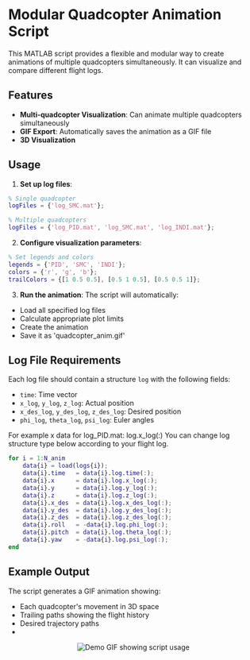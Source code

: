 # Modular Quadcopter Animation Script

This MATLAB script provides a flexible and modular way to create animations of multiple quadcopters simultaneously. It can visualize and compare different flight logs.

## Features

- **Multi-quadcopter Visualization**: Can animate multiple quadcopters simultaneously
- **GIF Export**: Automatically saves the animation as a GIF file
- **3D Visualization**

## Usage

1. **Set up log files**:
```matlab
% Single quadcopter
logFiles = {'log_SMC.mat'};

% Multiple quadcopters
logFiles = {'log_PID.mat', 'log_SMC.mat', 'log_INDI.mat'};
```

2. **Configure visualization parameters**:
```matlab
% Set legends and colors
legends = {'PID', 'SMC', 'INDI'};
colors = {'r', 'g', 'b'};
trailColors = {[1 0.5 0.5], [0.5 1 0.5], [0.5 0.5 1]}; 
```

3. **Run the animation**:
The script will automatically:
- Load all specified log files
- Calculate appropriate plot limits
- Create the animation
- Save it as 'quadcopter_anim.gif'

## Log File Requirements

Each log file should contain a structure `log` with the following fields:
- `time`: Time vector
- `x_log`, `y_log`, `z_log`: Actual position
- `x_des_log`, `y_des_log`, `z_des_log`: Desired position
- `phi_log`, `theta_log`, `psi_log`: Euler angles

For example x data for log_PID.mat: log.x_log(:)
You can change log structure type below according to your flight log.

```matlab
for i = 1:N_anim
    data{i} = load(logs{i});
    data{i}.time   = data{i}.log.time(:);
    data{i}.x      = data{i}.log.x_log(:);
    data{i}.y      = data{i}.log.y_log(:);
    data{i}.z      = data{i}.log.z_log(:);
    data{i}.x_des  = data{i}.log.x_des_log(:);
    data{i}.y_des  = data{i}.log.y_des_log(:);
    data{i}.z_des  = data{i}.log.z_des_log(:);
    data{i}.roll   = -data{i}.log.phi_log(:);
    data{i}.pitch  = data{i}.log.theta_log(:);
    data{i}.yaw    = -data{i}.log.psi_log(:);
end
```
## Example Output

The script generates a GIF animation showing:
- Each quadcopter's movement in 3D space
- Trailing paths showing the flight history
- Desired trajectory paths
- 
<div align="center">
  <img src="quadcopter_anim.gif" alt="Demo GIF showing script usage">
</div>  
